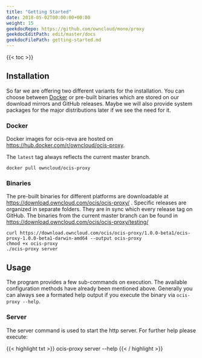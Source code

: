 ```yaml
---
title: "Getting Started"
date: 2018-05-02T00:00:00+00:00
weight: 15
geekdocRepo: https://github.com/owncloud/mono/proxy
geekdocEditPath: edit/master/docs
geekdocFilePath: getting-started.md
---
```


{{< toc >}}

## Installation

So far we are offering two different variants for the installation. You can choose between [Docker](https://www.docker.com/) or pre-built binaries which are stored on our download mirrors and GitHub releases. Maybe we will also provide system packages for the major distributions later if we see the need for it.

### Docker

Docker images for ocis-reva are hosted on https://hub.docker.com/r/owncloud/ocis-proxy.

The `latest` tag always reflects the current master branch.

```console
docker pull owncloud/ocis-proxy
```

### Binaries

The pre-built binaries for different platforms are downloadable at https://download.owncloud.com/ocis/ocis-proxy/ . Specific releases are organized in separate folders. They are in sync which every release tag on GitHub. The binaries from the current master branch can be found in https://download.owncloud.com/ocis/ocis-proxy/testing/

```console
curl https://download.owncloud.com/ocis/ocis-proxy/1.0.0-beta1/ocis-proxy-1.0.0-beta1-darwin-amd64 --output ocis-proxy
chmod +x ocis-proxy
./ocis-proxy server
```

## Usage

The program provides a few sub-commands on execution. The available configuration methods have already been mentioned above. Generally you can always see a formated help output if you execute the binary via `ocis-proxy --help`.

### Server

The server command is used to start the http server. For further help please execute:

{{< highlight txt >}}
ocis-proxy server --help
{{< / highlight >}}
